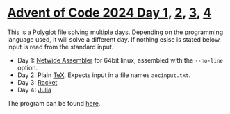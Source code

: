 # [Advent of Code 2024 Day 1](https://adventofcode.com/2024/day/1), [2](https://adventofcode.com/2024/day/2), [3](https://adventofcode.com/2024/day/3), [4](https://adventofcode.com/2024/day/4)

This is a [Polyglot](https://en.wikipedia.org/wiki/Polyglot_(computing)) file solving multiple days. Depending on the programming language used, it will solve a different day. If nothing eslse is stated below, input is read from the standard input.

* Day 1: [Netwide Assembler](https://en.wikipedia.org/wiki/Netwide_Assembler) for 64bit linux, assembled with the `--no-line` option.
* Day 2: Plain [TeX](https://en.wikipedia.org/wiki/TeX). Expects input in a file names `aocinput.txt`.
* Day 3: [Racket](https://en.wikipedia.org/wiki/Racket_(programming_language))
* Day 4: [Julia](https://en.wikipedia.org/wiki/Julia_(programming_language))

The program can be found [here](solution).
